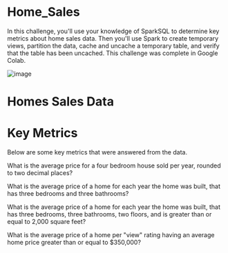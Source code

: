 # Home_Sales

In this challenge, you'll use your knowledge of SparkSQL to determine key metrics about home sales data. Then you'll use Spark to create temporary views, partition the data, cache and uncache a temporary table, and verify that the table has been uncached. This challenge was complete in Google Colab.



![image](https://github.com/jalainep/Home_Sales/assets/143963189/db202f5c-71d4-4459-b33f-6b6225065675)






# Homes Sales Data









# Key Metrics


Below are some key metrics that were answered from the data.



What is the average price for a four bedroom house sold per year, rounded to two decimal places?

What is the average price of a home for each year the home was built, that has three bedrooms and three bathrooms? 

What is the average price of a home for each year the home was built, that has three bedrooms, three bathrooms, two floors, and is greater than or equal to 2,000 square feet? 

What is the average price of a home per "view" rating having an average home price greater than or equal to $350,000? 

